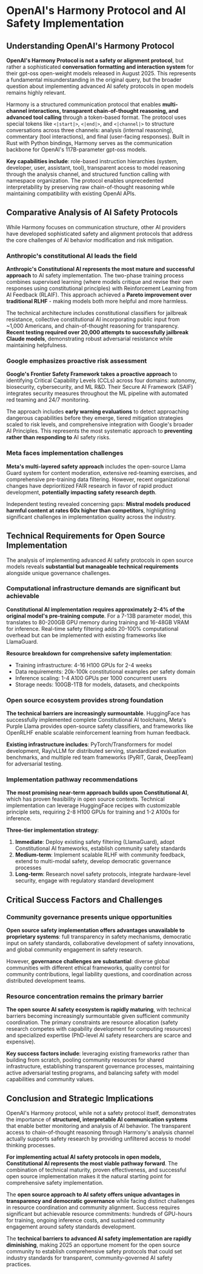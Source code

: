 # OpenAI's Harmony Protocol and AI Safety Implementation

## Understanding OpenAI's Harmony Protocol

**OpenAI's Harmony Protocol is not a safety or alignment protocol**, but rather a sophisticated **conversation formatting and interaction system** for their gpt-oss open-weight models released in August 2025. This represents a fundamental misunderstanding in the original query, but the broader question about implementing advanced AI safety protocols in open models remains highly relevant.

Harmony is a structured communication protocol that enables **multi-channel interactions, transparent chain-of-thought reasoning, and advanced tool calling** through a token-based format. The protocol uses special tokens like `<|start|>`, `<|end|>`, and `<|channel|>` to structure conversations across three channels: analysis (internal reasoning), commentary (tool interactions), and final (user-facing responses). Built in Rust with Python bindings, Harmony serves as the communication backbone for OpenAI's 117B-parameter gpt-oss models.

**Key capabilities include**: role-based instruction hierarchies (system, developer, user, assistant, tool), transparent access to model reasoning through the analysis channel, and structured function calling with namespace organization. The protocol enables unprecedented interpretability by preserving raw chain-of-thought reasoning while maintaining compatibility with existing OpenAI APIs.

## Comparative Analysis of AI Safety Protocols

While Harmony focuses on communication structure, other AI providers have developed sophisticated safety and alignment protocols that address the core challenges of AI behavior modification and risk mitigation.

### Anthropic's constitutional AI leads the field

**Anthropic's Constitutional AI represents the most mature and successful approach** to AI safety implementation. The two-phase training process combines supervised learning (where models critique and revise their own responses using constitutional principles) with Reinforcement Learning from AI Feedback (RLAIF). This approach achieved a **Pareto improvement over traditional RLHF** - making models both more helpful and more harmless.

The technical architecture includes constitutional classifiers for jailbreak resistance, collective constitutional AI incorporating public input from ~1,000 Americans, and chain-of-thought reasoning for transparency. **Recent testing required over 20,000 attempts to successfully jailbreak Claude models**, demonstrating robust adversarial resistance while maintaining helpfulness.

### Google emphasizes proactive risk assessment

**Google's Frontier Safety Framework takes a proactive approach** to identifying Critical Capability Levels (CCLs) across four domains: autonomy, biosecurity, cybersecurity, and ML R&D. Their Secure AI Framework (SAIF) integrates security measures throughout the ML pipeline with automated red teaming and 24/7 monitoring.

The approach includes **early warning evaluations** to detect approaching dangerous capabilities before they emerge, tiered mitigation strategies scaled to risk levels, and comprehensive integration with Google's broader AI Principles. This represents the most systematic approach to **preventing rather than responding to** AI safety risks.

### Meta faces implementation challenges

**Meta's multi-layered safety approach** includes the open-source Llama Guard system for content moderation, extensive red-teaming exercises, and comprehensive pre-training data filtering. However, recent organizational changes have deprioritized FAIR research in favor of rapid product development, **potentially impacting safety research depth**.

Independent testing revealed concerning gaps: **Mistral models produced harmful content at rates 60x higher than competitors**, highlighting significant challenges in implementation quality across the industry.

## Technical Requirements for Open Source Implementation

The analysis of implementing advanced AI safety protocols in open source models reveals **substantial but manageable technical requirements** alongside unique governance challenges.

### Computational infrastructure demands are significant but achievable

**Constitutional AI implementation requires approximately 2-4% of the original model's pre-training compute**. For a 7-13B parameter model, this translates to 80-200GB GPU memory during training and 16-48GB VRAM for inference. Real-time safety filtering adds 20-100% computational overhead but can be implemented with existing frameworks like LlamaGuard.

**Resource breakdown for comprehensive safety implementation**:
- Training infrastructure: 4-16 H100 GPUs for 2-4 weeks
- Data requirements: 20k-100k constitutional examples per safety domain  
- Inference scaling: 1-4 A100 GPUs per 1000 concurrent users
- Storage needs: 100GB-1TB for models, datasets, and checkpoints

### Open source ecosystem provides strong foundation

**The technical barriers are increasingly surmountable**. HuggingFace has successfully implemented complete Constitutional AI toolchains, Meta's Purple Llama provides open-source safety classifiers, and frameworks like OpenRLHF enable scalable reinforcement learning from human feedback.

**Existing infrastructure includes**: PyTorch/Transformers for model development, Ray/vLLM for distributed serving, standardized evaluation benchmarks, and multiple red team frameworks (PyRIT, Garak, DeepTeam) for adversarial testing.

### Implementation pathway recommendations

**The most promising near-term approach builds upon Constitutional AI**, which has proven feasibility in open source contexts. Technical implementation can leverage HuggingFace recipes with customizable principle sets, requiring 2-8 H100 GPUs for training and 1-2 A100s for inference.

**Three-tier implementation strategy**:
1. **Immediate**: Deploy existing safety filtering (LlamaGuard), adopt Constitutional AI frameworks, establish community safety standards
2. **Medium-term**: Implement scalable RLHF with community feedback, extend to multi-modal safety, develop democratic governance processes  
3. **Long-term**: Research novel safety protocols, integrate hardware-level security, engage with regulatory standard development

## Critical Success Factors and Challenges

### Community governance presents unique opportunities

**Open source safety implementation offers advantages unavailable to proprietary systems**: full transparency in safety mechanisms, democratic input on safety standards, collaborative development of safety innovations, and global community engagement in safety research.

However, **governance challenges are substantial**: diverse global communities with different ethical frameworks, quality control for community contributions, legal liability questions, and coordination across distributed development teams.

### Resource concentration remains the primary barrier

**The open source AI safety ecosystem is rapidly maturing**, with technical barriers becoming increasingly surmountable given sufficient community coordination. The primary constraints are resource allocation (safety research competes with capability development for computing resources) and specialized expertise (PhD-level AI safety researchers are scarce and expensive).

**Key success factors include**: leveraging existing frameworks rather than building from scratch, pooling community resources for shared infrastructure, establishing transparent governance processes, maintaining active adversarial testing programs, and balancing safety with model capabilities and community values.

## Conclusion and Strategic Implications

OpenAI's Harmony protocol, while not a safety protocol itself, demonstrates the importance of **structured, interpretable AI communication systems** that enable better monitoring and analysis of AI behavior. The transparent access to chain-of-thought reasoning through Harmony's analysis channel actually supports safety research by providing unfiltered access to model thinking processes.

**For implementing actual AI safety protocols in open models, Constitutional AI represents the most viable pathway forward**. The combination of technical maturity, proven effectiveness, and successful open source implementation makes it the natural starting point for comprehensive safety implementation.

The **open source approach to AI safety offers unique advantages in transparency and democratic governance** while facing distinct challenges in resource coordination and community alignment. Success requires significant but achievable resource commitments: hundreds of GPU-hours for training, ongoing inference costs, and sustained community engagement around safety standards development.

The **technical barriers to advanced AI safety implementation are rapidly diminishing**, making 2025 an opportune moment for the open source community to establish comprehensive safety protocols that could set industry standards for transparent, community-governed AI safety practices.

